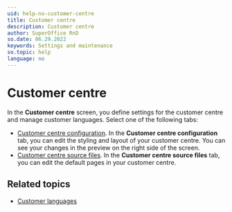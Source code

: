 ```yaml
---
uid: help-no-customer-centre
title: Customer centre
description: Customer centre
author: SuperOffice RnD
so.date: 06.29.2022
keywords: Settings and maintenance
so.topic: help
language: no
---
```


# Customer centre

In the **Customer centre** screen, you define settings for the customer centre and manage customer languages. Select one of the following tabs:

* [Customer centre configuration][2]. In the **Customer centre configuration** tab, you can edit the styling and layout of your customer centre. You can see your changes in the preview on the right side of the screen.
* [Customer centre source files][3]. In the **Customer centre source files** tab, you can edit the default pages in your customer centre.

## Related topics

* [Customer languages][1]

<!-- Referenced links -->
[1]: ../../../admin/options/learn/custlang/index.md
[2]: config.md
[3]: edit.md

<!-- Referenced images -->

